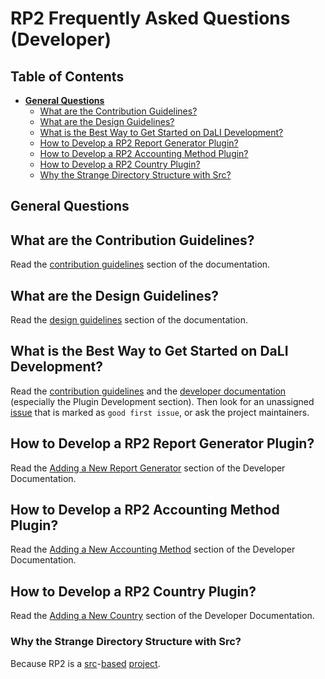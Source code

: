 <!--- Copyright 2021 eprbell --->

<!--- Licensed under the Apache License, Version 2.0 (the "License"); --->
<!--- you may not use this file except in compliance with the License. --->
<!--- You may obtain a copy of the License at --->

<!---     http://www.apache.org/licenses/LICENSE-2.0 --->

<!--- Unless required by applicable law or agreed to in writing, software --->
<!--- distributed under the License is distributed on an "AS IS" BASIS, --->
<!--- WITHOUT WARRANTIES OR CONDITIONS OF ANY KIND, either express or implied. --->
<!--- See the License for the specific language governing permissions and --->
<!--- limitations under the License. --->

# RP2 Frequently Asked Questions (Developer)

## Table of Contents
* **[General Questions](#general-questions)**
  * [What are the Contribution Guidelines?](#what-are-the-contribution-guidelines)
  * [What are the Design Guidelines?](#what-are-the-design-guidelines)
  * [What is the Best Way to Get Started on DaLI Development?](#what-is-the-best-way-to-get-started-on-dali-development)
  * [How to Develop a RP2 Report Generator Plugin?](#how-to-develop-a-rp2-report-generator-plugin)
  * [How to Develop a RP2 Accounting Method Plugin?](#how-to-develop-a-rp2-accounting-method-plugin)
  * [How to Develop a RP2 Country Plugin?](#how-to-develop-a-rp2-country-plugin)
  * [Why the Strange Directory Structure with Src?](#why-the-strange-directory-structure-with-src)

## General Questions

## What are the Contribution Guidelines?
Read the [contribution guidelines](../CONTRIBUTING.md#contributing-to-the-repository) section of the documentation.

## What are the Design Guidelines?
Read the [design guidelines](../README.dev.md#design-guidelines) section of the documentation.

## What is the Best Way to Get Started on DaLI Development?
Read the [contribution guidelines](../CONTRIBUTING.md#contributing-to-the-repository) and the [developer documentation](../README.dev.md) (especially the Plugin Development section). Then look for an unassigned [issue](https://github.com/eprbell/rp2/issues) that is marked as `good first issue`, or ask the project maintainers.

## How to Develop a RP2 Report Generator Plugin?
Read the [Adding a New Report Generator](../README.dev.md#adding-a-new-report-generator) section of the Developer Documentation.

## How to Develop a RP2 Accounting Method Plugin?
Read the [Adding a New Accounting Method](../README.dev.md#adding-a-new-accounting-method) section of the Developer Documentation.

## How to Develop a RP2 Country Plugin?
Read the [Adding a New Country](../README.dev.md#adding-support-for-a-new-country) section of the Developer Documentation.

### Why the Strange Directory Structure with Src?
Because RP2 is a [src](https://bskinn.github.io/My-How-Why-Pyproject-Src/)-[based](https://hynek.me/articles/testing-packaging/) [project](https://blog.ionelmc.ro/2014/05/25/python-packaging/).

